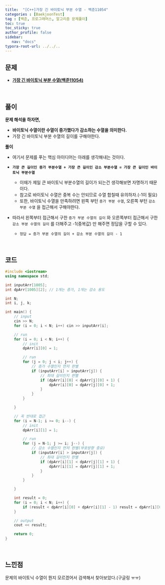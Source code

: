 ```yaml
---
title:  "[C++]가장 긴 바이토닉 부분 수열 - 백준11054"
categories : [BaekjoonTest]
tag : [백준, 프로그래머스, 알고리즘 문제풀이]
toc: true
toc_sticky: true
author_profile: false
sidebar:
   nav: "docs"
typora-root-url: ../../..
---
```




## 문제

* **[가장 긴 바이토닉 부분 수열(백준11054)](https://www.acmicpc.net/problem/11054)**

<br>

## 풀이

**문제 해석을 하자면,**

* **바이토닉 수열이란 수열이 증가했다가 감소하는 수열을 의미한다.**
* 가장 긴 바이토닉 부분 수열의 길이를 구해야한다.



**풀이**

* 여기서 문제를 푸는 핵심 아이디어는 아래를 생각해내는 것이다.
* **`가장 큰 길이인 증가 부분수열 + 가장 큰 길이인 감소 부분수열 = 가장 큰 길이인 바이토닉 부분수열`**
  * 이때가 제일 큰 바이토닉 부분수열의 길이가 되는건 생각해보면 자명하기 때문이다.
  * 참고로 바이토닉 수열은 중복 수는 안되므로 수열 합칠때 유의하자.(-1이 필요)
  * 또한, 바이토닉 수열을 만족하려면 왼쪽 부턴 `증가 부분 수열`, 오른쪽 부턴 `감소 부분 수열` 을 접근해서 구해야한다.

* 따라서 왼쪽부터 접근해서 구한 `증가 부분 수열의 길이` 와 오른쪽부터 접근해서 구한 `감소 부분 수열의 길이` 를 더해주고 -1(중복값) 만 해주면 정답을 구할 수 있다.
  * `정답 = 증가 부분 수열의 길이 + 감소 부분 수열의 길이 - 1`





<br>

## 코드

```c++
#include <iostream>
using namespace std;

int inputArr[1005];
int dpArr[1005][2]; // 1개는 증가, 1개는 감소 용도

int N;
int i, j, k;

int main() {
	// input
	cin >> N;
	for (i = 0; i < N; i++) cin >> inputArr[i];

	// run
	for (i = 0; i < N; i++) {
		// init
		dpArr[i][0] = 1;

		// run
		for (j = 0; j < i; j++) {
			// 증가 수열인지 먼저 판별
			if (inputArr[i] > inputArr[j]) {
				// 최대 길이인지 판별
				if (dpArr[i][0] < dpArr[j][0] + 1) {
					dpArr[i][0] = dpArr[j][0] + 1;
				}
			}
		}

	}

	// 꼭 반대로 접근
	for (i = N-1; i >= 0; i--) {
		// init
		dpArr[i][1] = 1;

		// run
		for (j = N-1; j >= i; j--) {
			// 감소 수열인지 먼저 판별(부호방향 중요)
			if (inputArr[i] > inputArr[j]) {
				// 최대 길이인지 판별
				if (dpArr[i][1] < dpArr[j][1] + 1) {
					dpArr[i][1] = dpArr[j][1] + 1;
				}
			}
		}

	}

	int result = 0;
	for (i = 0; i < N; i++) {
		if (result < dpArr[i][0] + dpArr[i][1] - 1) result = dpArr[i][0] + dpArr[i][1] - 1;
	}

	// output
	cout << result;

	return 0;
}
```

<br>

## 느낀점

문제의 바이토닉 수열이 뭔지 모르겠어서 검색해서 찾아보았다.(구글링 ㅠㅠ)
